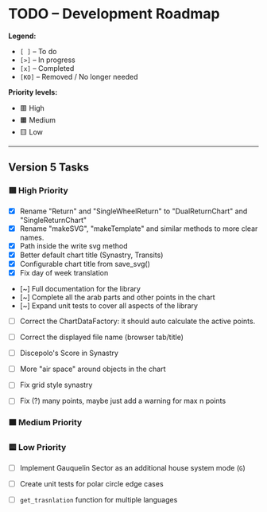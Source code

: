 # TODO – Development Roadmap

**Legend:**

- `[ ]` – To do  
- `[>]` – In progress  
- `[x]` – Completed  
- `[KO]` – Removed / No longer needed  

**Priority levels:**
- 🟥 High  
- 🟧 Medium  
- 🟨 Low  

---

## Version 5 Tasks

### 🟥 High Priority

- [x] Rename "Return" and "SingleWheelReturn" to "DualReturnChart" and "SingleReturnChart"
- [x] Rename "makeSVG", "makeTemplate" and similar methods to more clear names.
- [x] Path inside the write svg method
- [x] Better default chart title (Synastry, Transits)
- [x] Configurable chart title from save_svg()
- [x] Fix day of week translation

- [~] Full documentation for the library
- [~] Complete all the arab parts and other points in the chart 
- [~] Expand unit tests to cover all aspects of the library

- [ ] Correct the ChartDataFactory: it should auto calculate the active points.
- [ ] Correct the displayed file name (browser tab/title)
- [ ] Discepolo's Score in Synastry
- [ ] More "air space" around objects in the chart
- [ ] Fix grid style synastry
- [ ] Fix (?) many points, maybe just add a warning for max n points



### 🟧 Medium Priority


### 🟨 Low Priority

- [ ] Implement Gauquelin Sector as an additional house system mode (`G`)
- [ ] Create unit tests for polar circle edge cases
- [ ] `get_trasnlation` function for multiple languages


